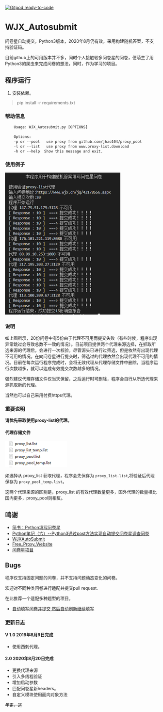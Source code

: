 [![Gitpod ready-to-code](https://img.shields.io/badge/Gitpod-ready--to--code-blue?logo=gitpod)](https://gitpod.io/#https://github.com/NormanBB/WJX_Autosubmit)

# WJX_Autosubmit

问卷星自动提交，Python3版本，2020年8月仍有效。采用构建随机答案，不支持验证码。

目前github上的可用版本并不多，同时个人接触较多问卷星的问卷，便萌生了用Python3的爬虫来完成问卷的想法，同时，作为学习的项目。

## 程序运行

1. 安装依赖。

> pip install -r requirements.txt

### 帮助信息

```
    Usage: WJX_Autosubmit.py [OPTIONS]

    Options:
    -p or --pool   use proxy from github.com/jhao104/proxy_pool
    -l or --list   use proxy from www.proxy-list.download
    -h or --help  Show this message and exit.
```

### 使用例子

![](./result.png)

### 说明

如上图所示，20份问卷中有5份由于代理不可用而提交失败（有些时候，程序出现异常跳过会导致总数不一致的情况）。目前项目提供两个代理来源选择，在抓取所选来源的代理后，会进行一次校验。尽管源头已进行过筛选，但是依然有出现代理不可用的情况。在向问卷星进行提交时，筛选过的代理依然会出现代理不可用的情况。目前在每次运行程序完成时，会将无效代理从代理存储文件中删除，当程序运行次数越多，就可以达成有效提交次数越多的情况。

强烈建议代理存储文件仅当天保留，之后运行时可删除，程序会自行从所选代理来源抓取新的代理。

当然也可以自己采用付费https代理。

### 重要说明

**请优先采取使用proxy-list的代理。**

#### 代理存储文件

![](./proxy_template.png)

如选择从 proxy_list 获取代理，程序会先保存为 ` proxy_list.list `,将验证后代理保存为 ` proxy_pool_temp.list `。

这两个代理来源的区别是，proxy_list 的有效代理数量更多，国外代理的数量相比国内更多，proxy_pool则相反。

## 鸣谢

- [简书：Python填写问卷星]( https://www.jianshu.com/p/34961ceedcb4)
- [Python笔记（六）--Python3通过post方法实现自动提交问卷星调查问卷](http://www.pianshen.com/article/6056350400/)
- [WJXAutoSubmit](https://github.com/huanxyx/WJXAutoSubmit )
- [Free_Proxy_Website](https://github.com/cyubuchen/Free_Proxy_Website)
- [问卷星项目](https://github.com/tignioj/test_login/tree/master/wjx) 

## Bugs

程序仅支持固定问题的问卷，并不支持问题动态变化的问卷。

欢迎对不同种类问卷进行适配并提交pull request.

在此推荐一个适配多种题型的项目。

- [自动填写问卷并提交,然后自动刷新继续填写](https://github.com/ZainCheung/wenjuanxin)

### 更新日志

#### V 1.0  2019年8月9日完成

- 使用西刺代理。

#### 2.0  2020年8月20日完成

- 更换代理来源
- 引入多线程验证
- 增加启动参数
- 匹配问卷星新headers。
- 自定义模块使用面向对象方法

~~年更，逃~~
